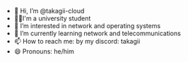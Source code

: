 - 👋 Hi, I’m @takagii-cloud
- 🧑‍🎓I'm a university student
- 👀 I’m interested in network and operating systems
- 🌱 I’m currently learning network and telecommunications
- 📫 How to reach me: by my discord: takagii
- 😄 Pronouns: he/him

<!---
takagii-cloud/takagii-cloud is a ✨ special ✨ repository because its `README.md` (this file) appears on your GitHub profile.
You can click the Preview link to take a look at your changes.
--->
